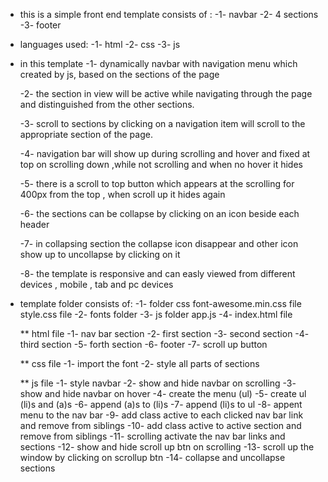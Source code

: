 * this is a simple front end template  consists of :
    -1- navbar
    -2- 4 sections
    -3- footer

* languages used:
    -1- html
    -2- css
    -3- js

* in this template 
    -1- dynamically navbar with navigation menu which created by js, based on the sections of the page

    -2- the section in view will be  active while navigating through the page and distinguished from the other sections.

    -3- scroll to sections by clicking on a navigation item will scroll to the appropriate section of the page.

    -4- navigation bar  will show up during scrolling and hover and fixed at top on scrolling down ,while not scrolling and when no hover it hides

    -5- there is a scroll to top button which appears at the scrolling for 400px from the top , when scroll up it hides again

    -6- the sections can be collapse by clicking on an icon beside each header 

    -7- in collapsing section the collapse icon disappear and other icon show up to uncollapse by clicking on it 

    -8- the template is responsive and can easly viewed from different devices , mobile , tab and pc devices

* template folder consists of:
    -1- folder css 
        font-awesome.min.css file
        style.css file
    -2- fonts folder
    -3- js folder
        app.js
    -4- index.html file

    ** html file
        -1- nav bar section
        -2- first section
        -3- second section
        -4- third section
        -5- forth section
        -6- footer
        -7- scroll up button

    ** css file
        -1- import the font 
        -2- style all parts of sections
    
    ** js file 
        -1- style navbar
        -2- show and hide navbar on scrolling
        -3- show and hide navbar on hover
        -4- create the menu (ul)
        -5- create ul (li)s and (a)s
        -6- append (a)s to (li)s
        -7- append (li)s to ul
        -8- appent menu to the nav bar
        -9- add class active to each clicked nav bar link and remove from siblings
        -10- add class active to active section and remove from siblings
        -11- scrolling activate the nav bar links and sections
        -12- show and hide scroll up btn on scrolling
        -13- scroll up the window by clicking on scrollup btn
        -14- collapse and uncollapse sections
        
        
        
        
 
